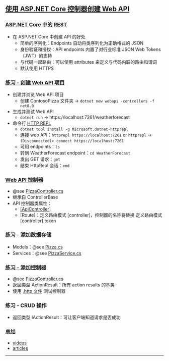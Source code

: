 ## [使用 ASP.NET Core 控制器创建 Web API](https://learn.microsoft.com/zh-cn/learn/modules/build-web-api-aspnet-core/)
### [ASP.NET Core 中的 REST](https://learn.microsoft.com/zh-cn/training/modules/build-web-api-aspnet-core/2-what-is-rest-in-aspnet)
- 在 ASP.NET Core 中创建 API 的好处
    - 简单的序列化：Endpoints 自动将类序列化为正确格式的 JSON
    - 身份验证和授权：API endpoints 内置了对行业标准 JSON Web Tokens（JWT）的支持
    - 与代码一起路由：可以使用 attributes 来定义与代码内联的路由和谓词
    - 默认使用 HTTPS
### [练习 - 创建 Web API 项目](https://learn.microsoft.com/zh-cn/training/modules/build-web-api-aspnet-core/3-exercise-create-web-api)
- 创建并浏览 Web API 项目
    - 创建 ContosoPizza 文件夹 → `dotnet new webapi -controllers -f net8.0`
- 生成并测试 Web API
    - `dotnet run` → https://localhost:7261/weatherforecast
- 命令行 [HTTP REPL](https://learn.microsoft.com/zh-cn/aspnet/core/web-api/http-repl/)
    - `dotnet tool install -g Microsoft.dotnet-httprepl`
    - 连接 web API：`httprepl https://localhost:7261` or
      `httprepl` → `(Disconnected)> connect https://localhost:7261`
    - 可用 endpoints：`ls`
    - 转到 WeatherForecast endpoint：`cd WeatherForecast`
    - 发出 GET 请求：`get`
    - 结束 HttpRepl 会话：`end`
### [Web API 控制器](https://learn.microsoft.com/zh-cn/training/modules/build-web-api-aspnet-core/4-aspnet-controllers)
- @see [PizzaController.cs](Controllers/WeatherForecastController.cs)
- 继承自 ControllerBase
- API 控制器类属性：
    - [[ApiController]](https://learn.microsoft.com/zh-cn/aspnet/core/web-api#apicontroller-attribute)
    - \[Route]：定义路由模式 [controller]，控制器的名称将替换 定义路由模式 [controller] token
### 练习 - 添加数据存储
- Models：@see [Pizza.cs](Models/Pizza.cs)
- Services：@see [PizzaService.cs](Services/PizzaService.cs)
### [练习 - 添加控制器](https://learn.microsoft.com/zh-cn/training/modules/build-web-api-aspnet-core/6-exercise-add-controller)
- @see [PizzaController.cs](Controllers/PizzaController.cs)
- 返回类型 ActionResult：所有 action results 的基类
- 使用 [.http 文件](ContosoPizza.http) 测试控制器
### 练习 - CRUD 操作
- 返回类型 IActionResult：可让客户端知道请求是否成功
### 总结
- [videos](https://learn.microsoft.com/zh-cn/training/modules/build-web-api-aspnet-core/9-summary#videos-for-learning-more)
- [articles](https://learn.microsoft.com/zh-cn/training/modules/build-web-api-aspnet-core/9-summary#articles-for-learning-more)
---

